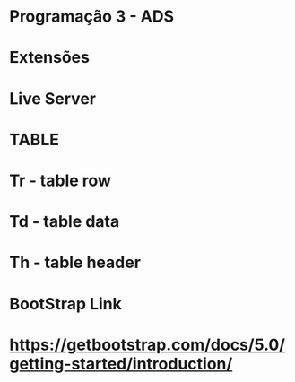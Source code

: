 # Programação 3 - ADS

# Extensões
# Live Server

# TABLE

# Tr - table row
# Td - table data
# Th - table header

# BootStrap Link
# https://getbootstrap.com/docs/5.0/getting-started/introduction/